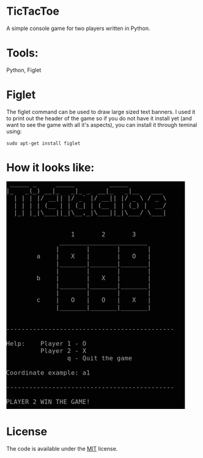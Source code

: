 # TicTacToe
A simple console game for two players written in Python.

# Tools:
Python, Figlet

# Figlet
The figlet command can be used to draw large sized text banners. I used it to print out the header of the game so if you do not have it install yet (and want to see the game with all it's aspects), you can install it through teminal using: 

    sudo apt-get install figlet

# How it looks like:
![Image](/images/ticTacToe.png)

# License

The code is available under the [MIT](https://github.com/MartinTam/Ctest/blob/master/LICENSE) license.
